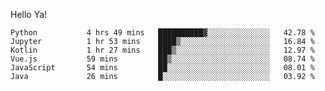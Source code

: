 Hello Ya!

<!--START_SECTION:waka-->

```text
Python           4 hrs 49 mins   ██████████▓░░░░░░░░░░░░░░   42.78 %
Jupyter          1 hr 53 mins    ████▒░░░░░░░░░░░░░░░░░░░░   16.84 %
Kotlin           1 hr 27 mins    ███▒░░░░░░░░░░░░░░░░░░░░░   12.97 %
Vue.js           59 mins         ██▒░░░░░░░░░░░░░░░░░░░░░░   08.74 %
JavaScript       54 mins         ██░░░░░░░░░░░░░░░░░░░░░░░   08.01 %
Java             26 mins         █░░░░░░░░░░░░░░░░░░░░░░░░   03.92 %
```

<!--END_SECTION:waka-->
